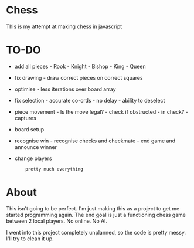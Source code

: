 # Chess
This is my attempt at making chess in javascript


# TO-DO
- add all pieces
      - Rook
      - Knight
      - Bishop
      - King
      - Queen
      
- fix drawing
      - draw correct pieces on correct squares
      
- optimise
      - less iterations over board array
      
- fix selection
      - accurate co-ords
      - no delay
      - ability to deselect
      
- piece movement
      - Is the move legal?
        - check if obstructed
        - in check?
      - captures
      
- board setup

- recognise win
      - recognise checks and checkmate
      - end game and announce winner
      
- change players

          pretty much everything

# About
This isn't going to be perfect. I'm just making this as a project to get me started programming again. The end goal is just a functioning chess game between 2 local players. No online. No AI. 

I went into this project completely unplanned, so the code is pretty messy. I'll try to clean it up.
